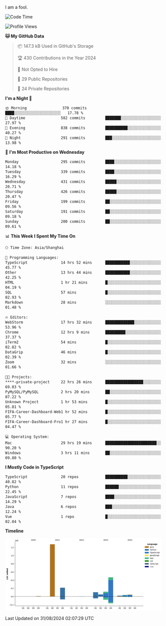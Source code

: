 I am a fool.

<!--START_SECTION:waka-->
![Code Time](http://img.shields.io/badge/Code%20Time-1%2C747%20hrs%2042%20mins-blue)

![Profile Views](http://img.shields.io/badge/Profile%20Views-0-blue)

**🐱 My GitHub Data** 

> 📦 147.3 kB Used in GitHub's Storage 
 > 
> 🏆 430 Contributions in the Year 2024
 > 
> 🚫 Not Opted to Hire
 > 
> 📜 29 Public Repositories 
 > 
> 🔑 24 Private Repositories 
 > 
**I'm a Night 🦉** 

```text
🌞 Morning                370 commits         ████░░░░░░░░░░░░░░░░░░░░░   17.78 % 
🌆 Daytime                582 commits         ███████░░░░░░░░░░░░░░░░░░   27.97 % 
🌃 Evening                838 commits         ██████████░░░░░░░░░░░░░░░   40.27 % 
🌙 Night                  291 commits         ███░░░░░░░░░░░░░░░░░░░░░░   13.98 % 
```
📅 **I'm Most Productive on Wednesday** 

```text
Monday                   295 commits         ████░░░░░░░░░░░░░░░░░░░░░   14.18 % 
Tuesday                  339 commits         ████░░░░░░░░░░░░░░░░░░░░░   16.29 % 
Wednesday                431 commits         █████░░░░░░░░░░░░░░░░░░░░   20.71 % 
Thursday                 426 commits         █████░░░░░░░░░░░░░░░░░░░░   20.47 % 
Friday                   199 commits         ██░░░░░░░░░░░░░░░░░░░░░░░   09.56 % 
Saturday                 191 commits         ██░░░░░░░░░░░░░░░░░░░░░░░   09.18 % 
Sunday                   200 commits         ██░░░░░░░░░░░░░░░░░░░░░░░   09.61 % 
```


📊 **This Week I Spent My Time On** 

```text
🕑︎ Time Zone: Asia/Shanghai

💬 Programming Languages: 
TypeScript               14 hrs 52 mins      ███████████░░░░░░░░░░░░░░   45.77 % 
Other                    13 hrs 44 mins      ███████████░░░░░░░░░░░░░░   42.25 % 
HTML                     1 hr 21 mins        █░░░░░░░░░░░░░░░░░░░░░░░░   04.19 % 
SQL                      57 mins             █░░░░░░░░░░░░░░░░░░░░░░░░   02.93 % 
Markdown                 28 mins             ░░░░░░░░░░░░░░░░░░░░░░░░░   01.48 % 

🔥 Editors: 
WebStorm                 17 hrs 32 mins      █████████████░░░░░░░░░░░░   53.96 % 
Chrome                   12 hrs 9 mins       █████████░░░░░░░░░░░░░░░░   37.37 % 
iTerm2                   54 mins             █░░░░░░░░░░░░░░░░░░░░░░░░   02.82 % 
DataGrip                 46 mins             █░░░░░░░░░░░░░░░░░░░░░░░░   02.39 % 
Zoom                     32 mins             ░░░░░░░░░░░░░░░░░░░░░░░░░   01.66 % 

🐱‍💻 Projects: 
****-private-project     22 hrs 26 mins      █████████████████░░░░░░░░   69.03 % 
PyMySQL/PyMySQL          2 hrs 20 mins       ██░░░░░░░░░░░░░░░░░░░░░░░   07.22 % 
Unknown Project          1 hr 53 mins        █░░░░░░░░░░░░░░░░░░░░░░░░   05.81 % 
FIFA-Career-Dashboard-Web1 hr 52 mins        █░░░░░░░░░░░░░░░░░░░░░░░░   05.77 % 
FIFA-Career-Dashboard-Fro1 hr 27 mins        █░░░░░░░░░░░░░░░░░░░░░░░░   04.47 % 

💻 Operating System: 
Mac                      29 hrs 19 mins      ███████████████████████░░   90.20 % 
Windows                  3 hrs 11 mins       ██░░░░░░░░░░░░░░░░░░░░░░░   09.80 % 
```

**I Mostly Code in TypeScript** 

```text
TypeScript               20 repos            ██████████░░░░░░░░░░░░░░░   40.82 % 
Python                   11 repos            ██████░░░░░░░░░░░░░░░░░░░   22.45 % 
JavaScript               7 repos             ████░░░░░░░░░░░░░░░░░░░░░   14.29 % 
Java                     6 repos             ███░░░░░░░░░░░░░░░░░░░░░░   12.24 % 
Vue                      1 repo              █░░░░░░░░░░░░░░░░░░░░░░░░   02.04 % 
```



**Timeline**

![Lines of Code chart](https://raw.githubusercontent.com/VeejaLiu/VeejaLiu/master/assets/bar_graph.png)


 Last Updated on 31/08/2024 02:07:29 UTC
<!--END_SECTION:waka-->
